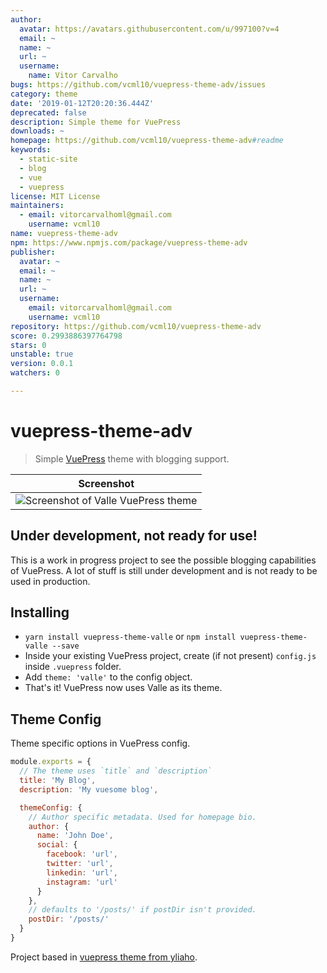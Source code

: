 ```yaml
---
author:
  avatar: https://avatars.githubusercontent.com/u/997100?v=4
  email: ~
  name: ~
  url: ~
  username:
    name: Vitor Carvalho
bugs: https://github.com/vcml10/vuepress-theme-adv/issues
category: theme
date: '2019-01-12T20:20:36.444Z'
deprecated: false
description: Simple theme for VuePress
downloads: ~
homepage: https://github.com/vcml10/vuepress-theme-adv#readme
keywords:
  - static-site
  - blog
  - vue
  - vuepress
license: MIT License
maintainers:
  - email: vitorcarvalhoml@gmail.com
    username: vcml10
name: vuepress-theme-adv
npm: https://www.npmjs.com/package/vuepress-theme-adv
publisher:
  avatar: ~
  email: ~
  name: ~
  url: ~
  username:
    email: vitorcarvalhoml@gmail.com
    username: vcml10
repository: https://github.com/vcml10/vuepress-theme-adv
score: 0.2993886397764798
stars: 0
unstable: true
version: 0.0.1
watchers: 0

---
```


# vuepress-theme-adv

> Simple [VuePress](https://github.com/vuejs/vuepress) theme with blogging support.

| Screenshot                                              |
| ------------------------------------------------------- |
| ![Screenshot of Valle VuePress theme](./screenshot.png) |

## **Under development, not ready for use!**

This is a work in progress project to see the possible blogging capabilities of VuePress. A lot of stuff is still under development and is not ready to be used in production.

## Installing

* `yarn install vuepress-theme-valle` or `npm install vuepress-theme-valle --save`
* Inside your existing VuePress project, create (if not present) `config.js` inside `.vuepress` folder.
* Add `theme: 'valle'` to the config object.
* That's it! VuePress now uses Valle as its theme.

## Theme Config

Theme specific options in VuePress config.

```javascript
module.exports = {
  // The theme uses `title` and `description`
  title: 'My Blog',
  description: 'My vuesome blog',

  themeConfig: {
    // Author specific metadata. Used for homepage bio.
    author: {
      name: 'John Doe',
      social: {
        facebook: 'url',
        twitter: 'url',
        linkedin: 'url',
        instagram: 'url'
      }
    },
    // defaults to '/posts/' if postDir isn't provided.
    postDir: '/posts/'
  }
}
```

Project based in [vuepress theme from yliaho](https://github.com/yliaho/vuepress-theme-valle).
